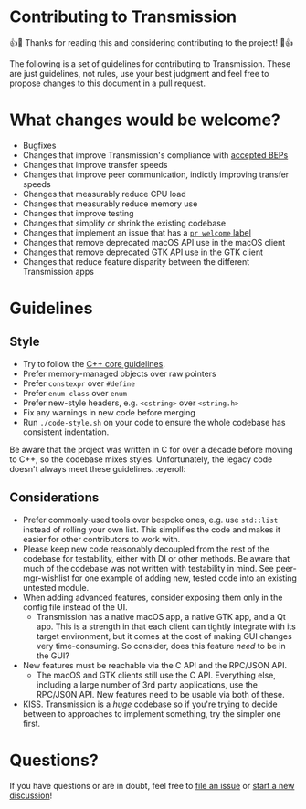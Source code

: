 # Contributing to Transmission

:+1::tada: Thanks for reading this and considering contributing to the project! :tada::+1:

The following is a set of guidelines for contributing to Transmission. These are just guidelines, not rules, use your best judgment and feel free to propose changes to this document in a pull request.

# What changes would be welcome?

- Bugfixes
- Changes that improve Transmission's compliance with [accepted BEPs](https://www.bittorrent.org/beps/bep_0000.html)
- Changes that improve transfer speeds
- Changes that improve peer communication, indictly improving transfer speeds
- Changes that measurably reduce CPU load
- Changes that measurably reduce memory use
- Changes that improve testing
- Changes that simplify or shrink the existing codebase
- Changes that implement an issue that has a [`pr welcome` label](https://github.com/transmission/transmission/issues?q=is%3Aissue+is%3Aopen+label%3A%22pr+welcome%22)
- Changes that remove deprecated macOS API use in the macOS client
- Changes that remove deprecated GTK API use in the GTK client
- Changes that reduce feature disparity between the different Transmission apps

# Guidelines

## Style

- Try to follow the [C++ core guidelines](https://isocpp.github.io/CppCoreGuidelines/CppCoreGuidelines).
- Prefer memory-managed objects over raw pointers
- Prefer `constexpr` over `#define`
- Prefer `enum class` over `enum`
- Prefer new-style headers, e.g. `<cstring>` over `<string.h>`
- Fix any warnings in new code before merging
- Run `./code-style.sh` on your code to ensure the whole codebase has consistent indentation.

Be aware that the project was written in C for over a decade before moving to C++, so the codebase mixes styles. Unfortunately, the legacy code doesn't always meet these guidelines. :eyeroll:

## Considerations

- Prefer commonly-used tools over bespoke ones, e.g. use `std::list` instead of rolling your own list. This simplifies the code and makes it easier for other contributors to work with.
- Please keep new code reasonably decoupled from the rest of the codebase for testability, either with DI or other methods. Be aware that much of the codebase was not written  with testability in mind. See peer-mgr-wishlist for one example of adding new, tested code into an existing untested module.
- When adding advanced features, consider exposing them only in the config file instead of the UI.
  - Transmission has a native macOS app, a native GTK app, and a Qt app. This is a strength in that each client can tightly integrate with its target environment, but it comes at the cost of making GUI changes very time-consuming. So consider, does this feature _need_ to be in the GUI?
- New features must be reachable via the C API and the RPC/JSON API.
  - The macOS and GTK clients still use the C API. Everything else, including a large number of 3rd party applications, use the RPC/JSON API. New features need to be usable via both of these.
- KISS. Transmission is a _huge_ codebase so if you're trying to decide between to approaches to implement something, try the simpler one first.
 
# Questions?

If you have questions or are in doubt, feel free to [file an issue](https://github.com/transmission/transmission/issues/new/choose) or [start a new discussion](https://github.com/transmission/transmission/discussions/new)!

